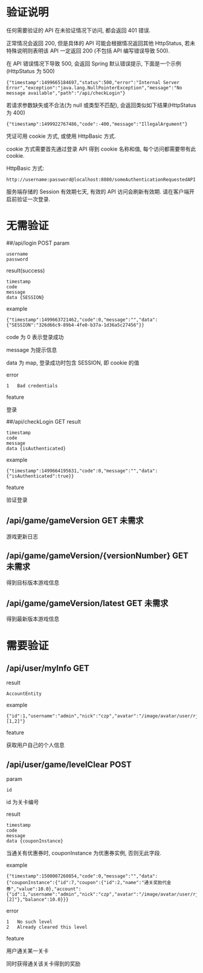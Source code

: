 # 验证说明
任何需要验证的 API 在未验证情况下访问, 都会返回 401 错误.

正常情况会返回 200, 但是具体的 API 可能会根据情况返回其他 HttpStatus, 若未特殊说明则表明该 API 一定返回 200 (不包括 API 编写错误导致 500).

在 API 错误情况下导致 500, 会返回 Spring 默认错误提示, 下面是一个示例 (HttpStatus 为 500)

    {"timestamp":1499665184697,"status":500,"error":"Internal Server Error","exception":"java.lang.NullPointerException","message":"No message available","path":"/api/checkLogin"}

若请求参数缺失或不合法(为 null 或类型不匹配), 会返回类似如下结果(HttpStatus 为 400)

    {"timestamp":1499922767486,"code":-400,"message":"IllegalArgument"}

凭证可用 cookie 方式, 或使用 HttpBasic 方式.

cookie 方式需要首先通过登录 API 得到 cookie 名称和值, 每个访问都需要带有此 cookie.

HttpBasic 方式:

    http://username:password@localhost:8080/someAuthenticationRequestedAPI

服务端存储的 Session 有效期七天, 有效的 API 访问会刷新有效期. 请在客户端开启前验证一次登录.

# 无需验证
##/api/login  POST
param

    username
    password

result(success)

    timestamp
    code
    message
    data {SESSION}

example

    {"timestamp":1499663721462,"code":0,"message":"","data":{"SESSION":"326d66c9-89b4-4fe0-b37a-1d36a5c27456"}}
    
code 为 0 表示登录成功

message 为提示信息

data 为 map, 登录成功时包含 SESSION, 即 cookie 的值

error

    1   Bad credentials

feature

登录

##/api/checkLogin   GET
result

    timestamp
    code
    message
    data {isAuthenticated}

example 

    {"timestamp":1499664195631,"code":0,"message":"","data":{"isAuthenticated":true}}
    
feature

验证登录

## /api/game/gameVersion GET    未需求
游戏更新日志

## /api/game/gameVersion/{versionNumber} GET    未需求
得到目标版本游戏信息

## /api/game/gameVersion/latest GET    未需求
得到最新版本游戏信息

# 需要验证
## /api/user/myInfo GET
result

    AccountEntity
    
example

    {"id":1,"username":"admin","nick":"czp","avatar":"/image/avatar/user/rjxXGgS5L9448DAzQToW.jpg","gameFlag":"[1,2]"}

feature

获取用户自己的个人信息

## /api/user/game/levelClear  POST
param

    id

id 为关卡编号

result

    timestamp
    code
    message
    data {couponInstance}

当通关有优惠券时, couponInstance 为优惠券实例, 否则无此字段.

example

    {"timestamp":1500007260854,"code":0,"message":"","data":{"couponInstance":{"id":7,"coupon":{"id":2,"name":"通关奖励代金券","value":10.0},"account":{"id":1,"username":"admin","nick":"czp","avatar":"/image/avatar/user/rjxXGgS5L9448DAzQToW.jpg","gameFlag":"[2]"},"balance":10.0}}}

error

    1   No such level
    2   Already cleared this level

feature

用户通关某一关卡

同时获得通关该关卡得到的奖励
